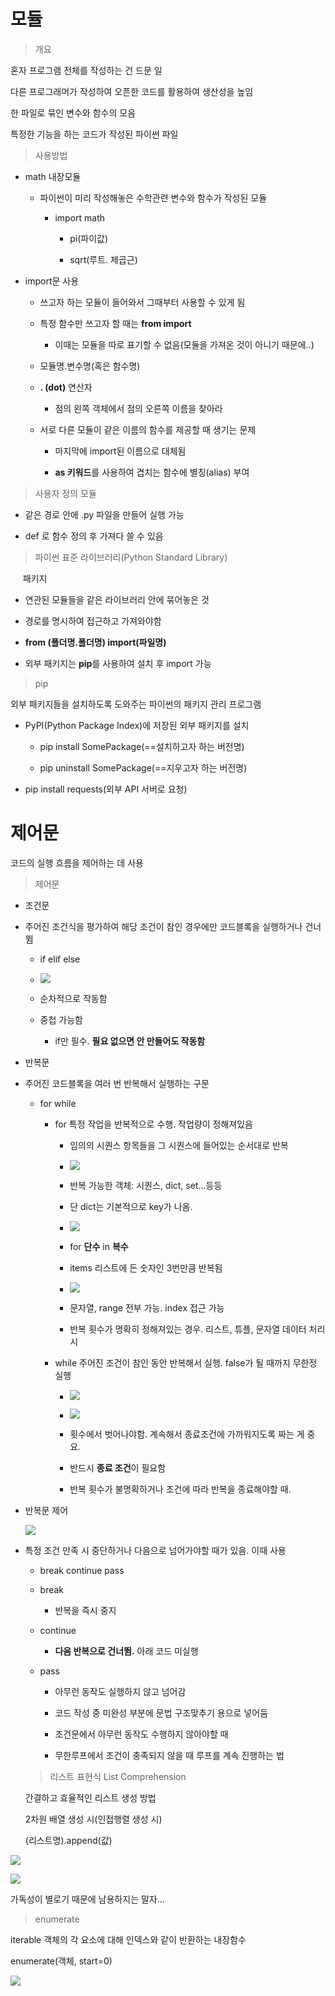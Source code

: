 # 모듈

> 개요

혼자 프로그램 전체를 작성하는 건 드문 일

다른 프로그래머가 작성하여 오픈한 코드를 활용하여 생산성을 높임

한 파일로 묶인 변수와 함수의 모음

특정한 기능을 하는 코드가 작성된 파이썬 파일

> 사용방법

- math 내장모듈
  
  - 파이썬이 미리 작성해놓은 수학관련 변수와 함수가 작성된 모듈
    
    - import math
      
      - pi(파이값)
      
      - sqrt(루트. 제곱근)

- import문 사용
  
  - 쓰고자 하는 모듈이 들어와서 그때부터 사용할 수 있게 됨
  
  - 특정 함수만 쓰고자 할 때는 **from import**
    
    - 이때는 모듈을 따로 표기할 수 없음(모듈을 가져온 것이 아니기 때문에..)
  
  - 모듈명.변수명(혹은 함수명)
  
  - **\. (dot)** 연산자
    
    - 점의 왼쪽 객체에서 점의 오른쪽 이름을 찾아라
  
  - 서로 다른 모듈이 같은 이름의 함수를 제공할 때 생기는 문제
    
    - 마지막에 import된 이름으로 대체됨
    
    - **as 키워드**를 사용하여 겹치는 함수에 별칭(alias) 부여

> 사용자 정의 모듈

- 같은 경로 안에 .py 파일을 만들어 실행 가능

- def 로 함수 정의 후 가져다 쓸 수 있음

> 파이썬 표준 라이브러리(Python Standard Library)

     패키지

- 연관된 모듈들을 같은 라이브러리 안에 묶어놓은 것

- 경로를 명시하여 접근하고 가져와야함

- **from (폴더명.폴더명) import(파일명)**

- 외부 패키지는 **pip**를 사용하여 설치 후 import 가능

> pip

외부 패키지들을 설치하도록 도와주는 파이썬의 패키지 관리 프로그램

- PyPI(Python Package Index)에 저장된 외부 패키지를 설치
  
  - pip install SomePackage(==설치하고자 하는 버전명)
  
  - pip uninstall SomePackage(==지우고자 하는 버전명)

- pip install requests(외부 API 서버로 요청)

# 제어문

코드의 실행 흐름을 제어하는 데 사용

> 제어문

- 조건문

- 주어진 조건식을 평가하여 해당 조건이 참인 경우에만 코드블록을 실행하거나 건너뜀
  
  - if elif else
  
  - ![](C:\Users\SSAFY\AppData\Roaming\marktext\images\2025-01-23-10-07-52-image.png)
  
  - 순차적으로 작동함
  
  - 중첩 가능함
    
    - if만 필수. **필요 없으면 안 만들어도 작동함**

- 반복문

- 주어진 코드블록을 여러 번 반복해서 실행하는 구문
  
  - for while
    
    - for 특정 작업을 반복적으로 수행. 작업량이 정해져있음
      
      - 임의의 시퀀스 항목들을 그 시퀀스에 들어있는 순서대로 반복
      
      - ![](C:\Users\SSAFY\AppData\Roaming\marktext\images\2025-01-23-10-13-38-image.png)
      
      - 반복 가능한 객체: 시퀀스, dict, set...등등
      
      - 단 dict는 기본적으로 key가 나옴.
      
      - ![](C:\Users\SSAFY\AppData\Roaming\marktext\images\2025-01-23-10-16-44-image.png)
      
      - for **단수** in **복수**
      
      - items 리스트에 든 숫자인 3번만큼 반복됨
      
      - ![](C:\Users\SSAFY\AppData\Roaming\marktext\images\2025-01-23-10-18-31-image.png)
      
      - 문자열, range 전부 가능. index 접근 가능
      
      - 반복 횟수가 명확히 정해져있는 경우. 리스트, 튜플, 문자열 데이터 처리 시
    
    - while  주어진 조건이 참인 동안 반복해서 실행. false가 될 때까지 무한정 실행
      
      - ![](C:\Users\SSAFY\AppData\Roaming\marktext\images\2025-01-23-10-29-11-image.png)
      
      - ![](C:\Users\SSAFY\AppData\Roaming\marktext\images\2025-01-23-10-29-52-image.png)
      
      - 횟수에서 벗어나야함. 계속해서 종료조건에 가까워지도록 짜는 게 중요.
      
      - 반드시 **종료 조건**이 필요함
      
      - 반복 횟수가 불명확하거나 조건에 따라 반복을 종료해야할 때.

- 반복문 제어
  
  ![](C:\Users\SSAFY\AppData\Roaming\marktext\images\2025-01-23-10-39-58-image.png)

- 특정 조건 만족 시 중단하거나 다음으로 넘어가야할 때가 있음. 이때 사용
  
  - break continue pass
  
  - break
    
    - 반복을 즉시 중지
  
  - continue
    
    - **다음 반복으로 건너뜀.** 아래 코드 미실행
  
  - pass
    
    - 아무런 동작도 실행하지 않고 넘어감
    
    - 코드 작성 중 미완성 부분에 문법 구조맞추기 용으로 넣어둠
    
    - 조건문에서 아무런 동작도 수행하지 않아야할 때
    
    - 무한루프에서 조건이 충족되지 않을 때 루프를 계속 진행하는 법
  
  > 리스트 표현식 List Comprehension
  
  간결하고 효율적인 리스트 생성 방법
  
  2차원 배열 생성 시(인접행렬 생성 시)
  
  (리스트명).append(값)

![](C:\Users\SSAFY\AppData\Roaming\marktext\images\2025-01-23-10-50-21-image.png)

![](C:\Users\SSAFY\AppData\Roaming\marktext\images\2025-01-23-10-51-56-image.png)

가독성이 별로기 때문에 남용하지는 말자...

> enumerate

iterable 객체의 각 요소에 대해 인덱스와 같이 반환하는 내장함수

enumerate(객체, start=0)

![](C:\Users\SSAFY\AppData\Roaming\marktext\images\2025-01-23-11-00-19-image.png)
